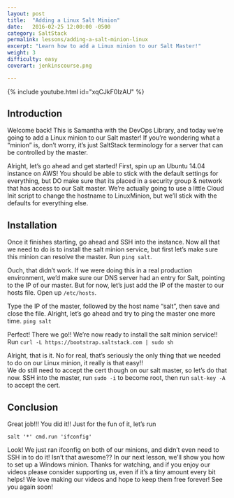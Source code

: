 ```yaml
---
layout: post
title:  "Adding a Linux Salt Minion"
date:   2016-02-25 12:00:00 -0500
category: SaltStack
permalink: lessons/adding-a-salt-minion-linux
excerpt: "Learn how to add a Linux minion to our Salt Master!"
weight: 3
difficulty: easy
coverart: jenkinscourse.png

---
```

{% include youtube.html id="xqCJkF0lzAU" %}

Introduction
------------
Welcome back!  This is Samantha with the DevOps Library, and today we’re going to add a Linux minion to our Salt master!  If you’re wondering what a “minion” is, don’t worry, it’s just SaltStack terminology for a server that can be controlled by the master.  

Alright, let’s go ahead and get started!  First, spin up an Ubuntu 14.04 instance on AWS!  You should be able to stick with the default settings for everything, but DO make sure that its placed in a security group & network that has access to our Salt master.  We’re actually going to use a little Cloud Init script to change the hostname to LinuxMinion, but we’ll stick with the defaults for everything else.  

Installation
------------
Once it finishes starting, go ahead and SSH into the instance.  Now all that we need to do is to install the salt minion service, but first let’s make sure this minion can resolve the master.  Run ```ping salt```.

Ouch, that didn’t work.  If we were doing this in a real production environment, we’d make sure our DNS server had an entry for Salt, pointing to the IP of our master.  But for now, let’s just add the IP of the master to our hosts file.
Open up ```/etc/hosts```.

Type the IP of the master, followed by the host name “salt”, then save and close the file.
Alright, let’s go ahead and try to ping the master one more time.
```ping salt```

Perfect!  There we go!!  We’re now ready to install the salt minion service!!  Run
```curl -L https://bootstrap.saltstack.com | sudo sh```

Alright, that is it.  No for real, that’s seriously the only thing that we needed to do on our Linux minion, it really is that easy!!  
We do still need to accept the cert though on our salt master, so let’s do that now.  SSH into the master, run ```sudo -i``` to become root, then run ```salt-key -A``` to accept the cert.

Conclusion
----------
Great job!!!  You did it!!  Just for the fun of it, let’s run

```salt '*' cmd.run 'ifconfig'```

Look!  We just ran ifconfig on both of our minions, and didn’t even need to SSH in to do it!  Isn’t that awesome??  In our next lesson, we’ll show you how to set up a Windows minion.  Thanks for watching, and if you enjoy our videos please consider supporting us, even if it’s a tiny amount every bit helps!  We love making our videos and hope to keep them free forever!  See you again soon!
